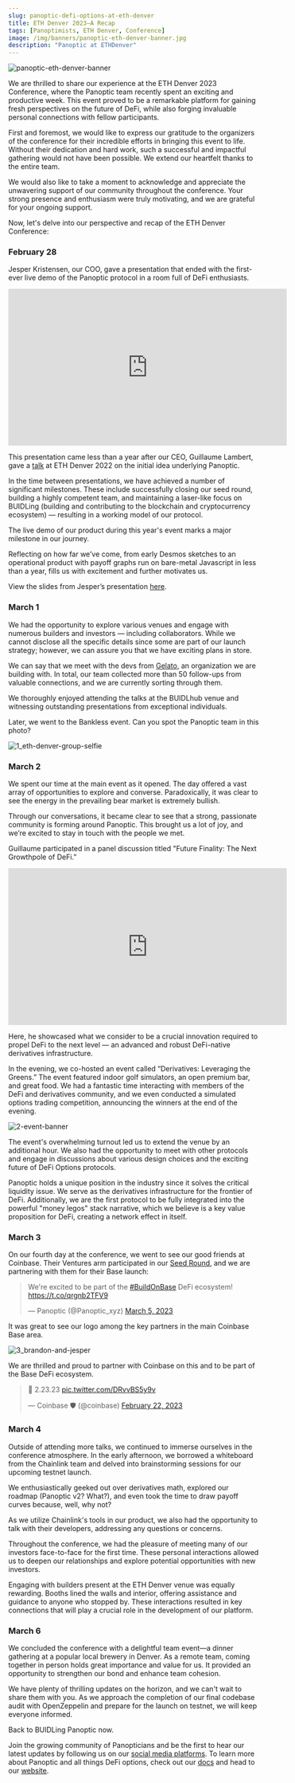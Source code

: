```yaml
---
slug: panoptic-defi-options-at-eth-denver
title: ETH Denver 2023–A Recap
tags: [Panoptimists, ETH Denver, Conference]
image: /img/banners/panoptic-eth-denver-banner.jpg
description: "Panoptic at ETHDenver"
---
```

![panoptic-eth-denver-banner](./panoptic-eth-denver-banner.jpg)

We are thrilled to share our experience at the ETH Denver 2023 Conference, where the Panoptic team recently spent an exciting and productive week. This event proved to be a remarkable platform for gaining fresh perspectives on the future of DeFi, while also forging invaluable personal connections with fellow participants.

<!--truncate-->

First and foremost, we would like to express our gratitude to the organizers of the conference for their incredible efforts in bringing this event to life. Without their dedication and hard work, such a successful and impactful gathering would not have been possible. We extend our heartfelt thanks to the entire team.

We would also like to take a moment to acknowledge and appreciate the unwavering support of our community throughout the conference. Your strong presence and enthusiasm were truly motivating, and we are grateful for your ongoing support.

Now, let's delve into our perspective and recap of the ETH Denver Conference:

### February 28

Jesper Kristensen, our COO, gave a presentation that ended with the first-ever live demo of the Panoptic protocol in a room full of DeFi enthusiasts.

<iframe width="560" height="315" src="https://www.youtube.com/embed/Dt5AdCNavjs" title="YouTube video player" frameborder="0" allow="accelerometer; autoplay; clipboard-write; encrypted-media; gyroscope; picture-in-picture; web-share" allowfullscreen></iframe>

This presentation came less than a year after our CEO, Guillaume Lambert, gave a [talk](https://panoptic.xyz/docs/faq/ask-the-founder#eth-denver-2022---riding-the-unicorn-uniswap-v3-as-a-perpetual-option-primitive) at ETH Denver 2022 on the initial idea underlying Panoptic.

In the time between presentations, we have achieved a number of significant milestones. These include successfully closing our seed round, building a highly competent team, and maintaining a laser-like focus on BUIDLing (building and contributing to the blockchain and cryptocurrency ecosystem) — resulting in a working model of our protocol.

The live demo of our product during this year's event marks a major milestone in our journey.

Reflecting on how far we’ve come, from early Desmos sketches to an operational product with payoff graphs run on bare-metal Javascript in less than a year, fills us with excitement and further motivates us.

View the slides from Jesper’s presentation [here](https://www.slideshare.net/Jesper34/panoptic-eth-denver-2023).

### March 1

We had the opportunity to explore various venues and engage with numerous builders and investors — including collaborators. While we cannot disclose all the specific details since some are part of our launch strategy; however, we can assure you that we have exciting plans in store.

We can say that we meet with the devs from [Gelato](https://www.gelato.network/), an organization we are building with. In total, our team collected more than 50 follow-ups from valuable connections, and we are currently sorting through them.

We thoroughly enjoyed attending the talks at the BUIDLhub venue and witnessing outstanding presentations from exceptional individuals.

Later, we went to the Bankless event. Can you spot the Panoptic team in this photo?

![1_eth-denver-group-selfie](./1_eth-denver-group-selfie.jpg)

### March 2

We spent our time at the main event as it opened. The day offered a vast array of opportunities to explore and converse. Paradoxically, it was clear to see the energy in the prevailing bear market is extremely bullish.

Through our conversations, it became clear to see that a strong, passionate community is forming around Panoptic. This brought us a lot of joy, and we’re excited to stay in touch with the people we met.

Guillaume participated in a panel discussion titled "Future Finality: The Next Growthpole of DeFi.”

<iframe width="560" height="315" src="https://www.youtube.com/embed/Ash-91MIKb0" title="YouTube video player" frameborder="0" allow="accelerometer; autoplay; clipboard-write; encrypted-media; gyroscope; picture-in-picture; web-share" allowfullscreen></iframe>

Here, he showcased what we consider to be a crucial innovation required to propel DeFi to the next level — an advanced and robust DeFi-native derivatives infrastructure.

In the evening, we co-hosted an event called “Derivatives: Leveraging the Greens.” The event featured indoor golf simulators, an open premium bar, and great food. We had a fantastic time interacting with members of the DeFi and derivatives community, and we even conducted a simulated options trading competition, announcing the winners at the end of the evening.

![2-event-banner](./2-event-banner.jpg)

The event's overwhelming turnout led us to extend the venue by an additional hour. We also had the opportunity to meet with other protocols and engage in discussions about various design choices and the exciting future of DeFi Options protocols.

Panoptic holds a unique position in the industry since it solves the critical liquidity issue. We serve as the derivatives infrastructure for the frontier of DeFi. Additionally, we are the first protocol to be fully integrated into the powerful "money legos" stack narrative, which we believe is a key value proposition for DeFi, creating a network effect in itself.

### March 3

On our fourth day at the conference, we went to see our good friends at Coinbase. Their Ventures arm participated in our [Seed Round](https://panoptic.xyz/blog/defi-options-protocol-seed-round), and we are partnering with them for their Base launch:

<blockquote class="twitter-tweet"><p lang="en" dir="ltr">We&#39;re excited to be part of the <a href="https://twitter.com/hashtag/BuildOnBase?src=hash&amp;ref_src=twsrc%5Etfw">#BuildOnBase</a> DeFi ecosystem! <a href="https://t.co/qrgnb2TFV9">https://t.co/qrgnb2TFV9</a></p>&mdash; Panoptic (@Panoptic_xyz) <a href="https://twitter.com/Panoptic_xyz/status/1632428712397516802?ref_src=twsrc%5Etfw">March 5, 2023</a></blockquote> <script async src="https://platform.twitter.com/widgets.js" charset="utf-8"></script>

It was great to see our logo among the key partners in the main Coinbase Base area.

![3_brandon-and-jesper](3_brandon-and-jesper.jpg)


We are thrilled and proud to partner with Coinbase on this and to be part of the Base DeFi ecosystem.

<blockquote class="twitter-tweet"><p lang="und" dir="ltr">🔵 2.23.23 <a href="https://t.co/DRvvBS5y9v">pic.twitter.com/DRvvBS5y9v</a></p>&mdash; Coinbase 🛡️ (@coinbase) <a href="https://twitter.com/coinbase/status/1628444495821012997?ref_src=twsrc%5Etfw">February 22, 2023</a></blockquote> <script async src="https://platform.twitter.com/widgets.js" charset="utf-8"></script>

### March 4

Outside of attending more talks, we continued to immerse ourselves in the conference atmosphere. In the early afternoon, we borrowed a whiteboard from the Chainlink team and delved into brainstorming sessions for our upcoming testnet launch.

We enthusiastically geeked out over derivatives math, explored our roadmap (Panoptic v2? What?), and even took the time to draw payoff curves because, well, why not?

As we utilize Chainlink's tools in our product, we also had the opportunity to talk with their developers, addressing any questions or concerns.

Throughout the conference, we had the pleasure of meeting many of our investors face-to-face for the first time. These personal interactions allowed us to deepen our relationships and explore potential opportunities with new investors.

Engaging with builders present at the ETH Denver venue was equally rewarding. Booths lined the walls and interior, offering assistance and guidance to anyone who stopped by. These interactions resulted in key connections that will play a crucial role in the development of our platform.

### March 6

We concluded the conference with a delightful team event—a dinner gathering at a popular local brewery in Denver. As a remote team, coming together in person holds great importance and value for us. It provided an opportunity to strengthen our bond and enhance team cohesion.

We have plenty of thrilling updates on the horizon, and we can't wait to share them with you. As we approach the completion of our final codebase audit with OpenZeppelin and prepare for the launch on testnet, we will keep everyone informed.

Back to BUIDLing Panoptic now.

Join the growing community of Panopticians and be the first to hear our latest updates by following us on our [social media platforms](https://links.panoptic.xyz/all). To learn more about Panoptic and all things DeFi options, check out our [docs](https://panoptic.xyz/docs/intro) and head to our [website](https://panoptic.xyz/).  


